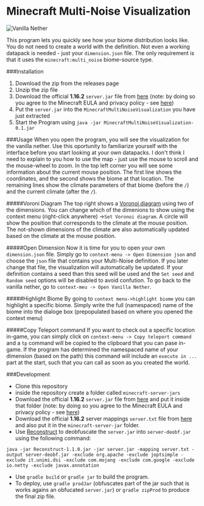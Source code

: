 Minecraft Multi-Noise Visualization
===================================

![Vanilla Nether]([screenshots/vanilla-nether.jpg])

This program lets you quickly see how your biome distribution looks
like. You do not need to create a world with the definition. Not
even a working datapack is needed - just your ``dimension.json``
file. The only requirement is that it uses the
``minecraft:multi_noise`` biome-source type.

###Installation
1. Download the zip from the releases page
1. Unzip the zip file
1. Download the official **1.16.2** ``server.jar`` file from [here](https://launcher.mojang.com/v1/objects/c5f6fb23c3876461d46ec380421e42b289789530/server.jar) (note: by doing so you agree to the Minecraft EULA and privacy policy - see [here](https://www.minecraft.net/en-us/download/server/))
1. Put the ``server.jar`` into the ``MinecraftMultiNoiseVisualization`` you have just extracted
1. Start the Program using ``java -jar MinecraftMultiNoiseVisualization-0.1.jar``

###Usage
When you open the program, you will see the visualization for the vanilla nether. Use this
oportunity to familiarize yourself with the interface before you start looking at
your own datapacks. I don't think I need to explain to you how to use the map - just use the mouse to scroll and
 the mouse-wheel to zoom. In the top left corner you will see some information about
the current mouse position. The first line shows the coordinates, and the second
shows the biome at that location. The remaining lines show the climate parameters of
that biome (before the ``/``) and the current climate (after the ``/``).

#####Voroni Diagram
The top right shows a [Voronoi diagram](https://en.wikipedia.org/wiki/Voronoi_diagram) using two
of the dimensions. You can change which of the dimenions to show using the context menu (right-click anywhere)
->``Set Voronoi diagram``. A circle will show the position that corresponds to the climate at the mouse position.
The not-shown dimensions of the climate are also automatically updated based on the climate
at the mouse position.

#####Open Dimension
Now it is time for you to open your own ``dimension.json`` file. Simply go to ``context-menu -> Open Dimension json``
and choose the ``json`` file that contains your Multi-Noise definition. If you later change that file, the visualization
will automatically be updated. If your definition contains a seed than this seed will be used and the ``Set seed`` and ``Random seed``
options will be disabled to avoid confution. To go back to the vanilla nether, go to ``context-meu -> Open Vanilla Nether``.

#####Highlight Biome
By going to ``context menu->highlight biome`` you can highlight a specific biome. Simply write the full (namespaced)
name of the biome into the dialoge box (prepopulated based on where you opened the context menu)

#####Copy Teleport command
If you want to check out a specific location in-game, you can simply click on ``context-menu -> Copy teleport command``
and a ``tp`` command will be copied to the clipboard that you can pase in-game. If the program has determined the
namespaced name of your dimension (based on the path) this command will include an ``execute in ...`` part at the start,
such that you can call as soon as you created the world.

###Development
- Clone this repository
- inside the repository create a folder called ``minecraft-server-jars``
- Download the official **1.16.2** ``server.jar`` file from [here](https://launcher.mojang.com/v1/objects/c5f6fb23c3876461d46ec380421e42b289789530/server.jar) and put it inside that folder (note: by doing so you agree to the Minecraft EULA and privacy policy - see [here](https://www.minecraft.net/en-us/download/server/))
- Download the official **1.16.2** server mappings ``server.txt`` file from [here](TODO) and also put it in the ``minecraft-server-jar`` folder.
- Use [Reconstruct](https://github.com/LXGaming/Reconstruct) to deobfuscate the ``server.jar`` into ``server-deobf.jar`` using the following command: 
```
java -jar Reconstruct-1.1.0.jar -jar server.jar -mapping server.txt -output server-deobf.jar -exclude org.apache -exclude joptsimple -exclude it.unimi.dsi -exclude com.mojang -exclude com.google -exclude io.netty -exclude javax.annotation
```
- Use ``gradle build`` or ``gradle jar`` to build the program.
- To deploy, use ``gradle prodJar`` (obfuscates part of the jar such that is works agains an obfucated ``server.jar``) or ``gradle zipProd`` to produce the final zip file.
